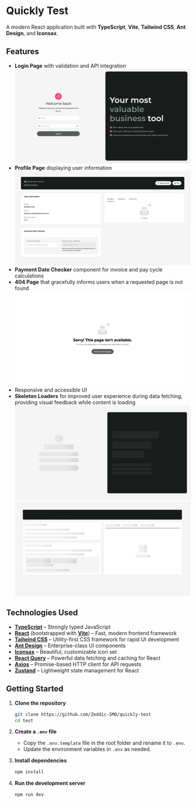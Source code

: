 # Quickly Test

A modern React application built with **TypeScript**, **Vite**, **Tailwind CSS**, **Ant Design**, and **Iconsax**.

## Features

- **Login Page** with validation and API integration
![Login page](image.png)
- **Profile Page** displaying user information
![Profile Page](image-2.png)
- **Payment Date Checker** component for invoice and pay cycle calculations
- **404 Page** that gracefully informs users when a requested page is not found
![Not_Found Page](image-1.png)
- Responsive and accessible UI
- **Skeleton Loaders** for improved user experience during data fetching, providing visual feedback while content is loading
![Login Page Skeleton](image-3.png)
![Profile Page Skeleton](image-4.png)

## Technologies Used

- [**TypeScript**](https://www.typescriptlang.org/) – Strongly typed JavaScript
- [**React**](https://react.dev/) (bootstrapped with [**Vite**](https://vitejs.dev/)) – Fast, modern frontend framework
- [**Tailwind CSS**](https://tailwindcss.com/) – Utility-first CSS framework for rapid UI development
- [**Ant Design**](https://ant.design/) – Enterprise-class UI components
- [**Iconsax**](https://iconsax.io/) – Beautiful, customizable icon set
- [**React Query**](https://tanstack.com/query/latest) – Powerful data fetching and caching for React
- [**Axios**](https://axios-http.com/) – Promise-based HTTP client for API requests
- [**Zustand**](https://zustand-demo.pmnd.rs/) – Lightweight state management for React

## Getting Started

1. **Clone the repository**
   ```bash
   git clone https://github.com/Zeddic-SMO/quickly-test
   cd test
   ```

2. **Create a `.env` file**
   - Copy the `.env.template` file in the root folder and rename it to `.env`.
   - Update the environment variables in `.env` as needed.

3. **Install dependencies**
   ```bash
   npm install
   ```

4. **Run the development server**
   ```bash
   npm run dev
   ```
  
